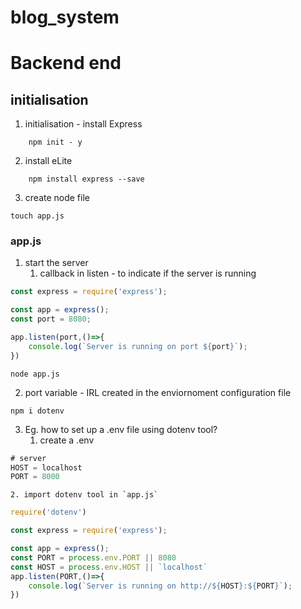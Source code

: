 # blog_system

# Backend end 
## initialisation 
1. initialisation - install Express 
```shell
    npm init - y 
```
2. install eLite
```shell
    npm install express --save 
```
3. create node file 
```shell
touch app.js
```
### app.js 

1. start the server
    1. callback in listen - to indicate if the server is running 
```javascript
const express = require('express');

const app = express(); 
const port = 8080;  

app.listen(port,()=>{
    console.log(`Server is running on port ${port}`);
})
```

```shell
node app.js
```

2.  port variable - IRL created in the enviornoment configuration file 
```shell
npm i dotenv
```

3. Eg. how to set up a .env file using dotenv tool?
    1. create a .env
```javascript 
# server 
HOST = localhost 
PORT = 8000
```
    
    2. import dotenv tool in `app.js`

```javascript
require('dotenv')

const express = require('express');

const app = express(); 
const PORT = process.env.PORT || 8080 
const HOST = process.env.HOST || `localhost`
app.listen(PORT,()=>{
    console.log(`Server is running on http://${HOST}:${PORT}`);
})

```